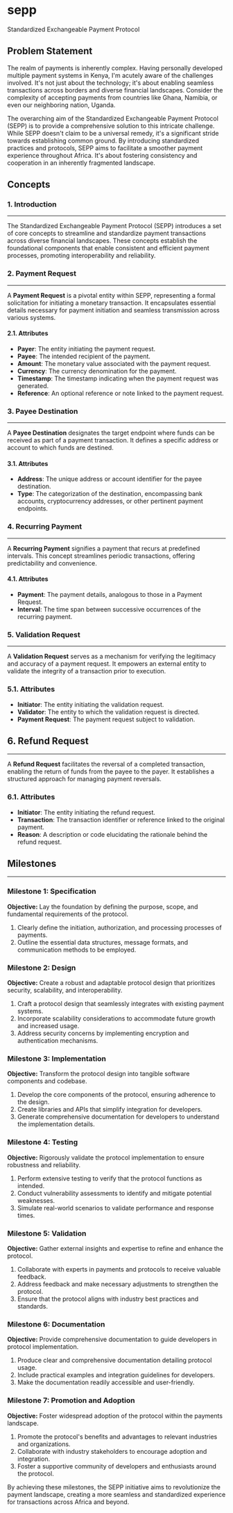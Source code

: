 # sepp

Standardized Exchangeable Payment Protocol

## Problem Statement

The realm of payments is inherently complex. Having personally developed multiple payment systems in Kenya, I'm acutely aware of the challenges involved. It's not just about the technology; it's about enabling seamless transactions across borders and diverse financial landscapes. Consider the complexity of accepting payments from countries like Ghana, Namibia, or even our neighboring nation, Uganda.

The overarching aim of the Standardized Exchangeable Payment Protocol (SEPP) is to provide a comprehensive solution to this intricate challenge. While SEPP doesn't claim to be a universal remedy, it's a significant stride towards establishing common ground. By introducing standardized practices and protocols, SEPP aims to facilitate a smoother payment experience throughout Africa. It's about fostering consistency and cooperation in an inherently fragmented landscape.

## Concepts

### 1. Introduction

---

The Standardized Exchangeable Payment Protocol (SEPP) introduces a set of core concepts to streamline and standardize payment transactions across diverse financial landscapes. These concepts establish the foundational components that enable consistent and efficient payment processes, promoting interoperability and reliability.

### 2. Payment Request

---

A **Payment Request** is a pivotal entity within SEPP, representing a formal solicitation for initiating a monetary transaction. It encapsulates essential details necessary for payment initiation and seamless transmission across various systems.

#### 2.1. Attributes

- **Payer**: The entity initiating the payment request.
- **Payee**: The intended recipient of the payment.
- **Amount**: The monetary value associated with the payment request.
- **Currency**: The currency denomination for the payment.
- **Timestamp**: The timestamp indicating when the payment request was generated.
- **Reference**: An optional reference or note linked to the payment request.

### 3. Payee Destination

---

A **Payee Destination** designates the target endpoint where funds can be received as part of a payment transaction. It defines a specific address or account to which funds are destined.

#### 3.1. Attributes

- **Address**: The unique address or account identifier for the payee destination.
- **Type**: The categorization of the destination, encompassing bank accounts, cryptocurrency addresses, or other pertinent payment endpoints.

### 4. Recurring Payment

---

A **Recurring Payment** signifies a payment that recurs at predefined intervals. This concept streamlines periodic transactions, offering predictability and convenience.

#### 4.1. Attributes

- **Payment**: The payment details, analogous to those in a Payment Request.
- **Interval**: The time span between successive occurrences of the recurring payment.

### 5. Validation Request

---

A **Validation Request** serves as a mechanism for verifying the legitimacy and accuracy of a payment request. It empowers an external entity to validate the integrity of a transaction prior to execution.

### 5.1. Attributes

- **Initiator**: The entity initiating the validation request.
- **Validator**: The entity to which the validation request is directed.
- **Payment Request**: The payment request subject to validation.

## 6. Refund Request

---

A **Refund Request** facilitates the reversal of a completed transaction, enabling the return of funds from the payee to the payer. It establishes a structured approach for managing payment reversals.

### 6.1. Attributes

- **Initiator**: The entity initiating the refund request.
- **Transaction**: The transaction identifier or reference linked to the original payment.
- **Reason**: A description or code elucidating the rationale behind the refund request.

## Milestones

---

### Milestone 1: Specification

**Objective:** Lay the foundation by defining the purpose, scope, and fundamental requirements of the protocol.

1.  Clearly define the initiation, authorization, and processing processes of payments.
2.  Outline the essential data structures, message formats, and communication methods to be employed.

### Milestone 2: Design

**Objective:** Create a robust and adaptable protocol design that prioritizes security, scalability, and interoperability.

1.  Craft a protocol design that seamlessly integrates with existing payment systems.
2.  Incorporate scalability considerations to accommodate future growth and increased usage.
3.  Address security concerns by implementing encryption and authentication mechanisms.

### Milestone 3: Implementation

**Objective:** Transform the protocol design into tangible software components and codebase.

1.  Develop the core components of the protocol, ensuring adherence to the design.
2.  Create libraries and APIs that simplify integration for developers.
3.  Generate comprehensive documentation for developers to understand the implementation details.

### Milestone 4: Testing

**Objective:** Rigorously validate the protocol implementation to ensure robustness and reliability.

1.  Perform extensive testing to verify that the protocol functions as intended.
2.  Conduct vulnerability assessments to identify and mitigate potential weaknesses.
3.  Simulate real-world scenarios to validate performance and response times.

### Milestone 5: Validation

**Objective:** Gather external insights and expertise to refine and enhance the protocol.

1.  Collaborate with experts in payments and protocols to receive valuable feedback.
2.  Address feedback and make necessary adjustments to strengthen the protocol.
3.  Ensure that the protocol aligns with industry best practices and standards.

### Milestone 6: Documentation

**Objective:** Provide comprehensive documentation to guide developers in protocol implementation.

1.  Produce clear and comprehensive documentation detailing protocol usage.
2.  Include practical examples and integration guidelines for developers.
3.  Make the documentation readily accessible and user-friendly.

### Milestone 7: Promotion and Adoption

**Objective:** Foster widespread adoption of the protocol within the payments landscape.

1.  Promote the protocol's benefits and advantages to relevant industries and organizations.
2.  Collaborate with industry stakeholders to encourage adoption and integration.
3.  Foster a supportive community of developers and enthusiasts around the protocol.

By achieving these milestones, the SEPP initiative aims to revolutionize the payment landscape, creating a more seamless and standardized experience for transactions across Africa and beyond.
